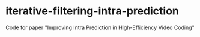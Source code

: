 # iterative-filtering-intra-prediction
Code for paper "Improving Intra Prediction in High-Efficiency Video Coding"
